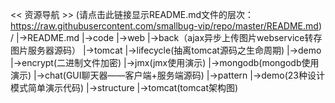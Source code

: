 << 资源导航 >>
(请点击此链接显示README.md文件的层次：https://raw.githubusercontent.com/smallbug-vip/repo/master/README.md)
/
 |->README.md
 |->code
      |->web
          |->back（ajax异步上传图片webservice转存图片服务器源码）
      |->tomcat
          |->lifecycle(抽离tomcat源码之生命周期)
      |->demo
          |->encrypt(二进制文件加密)
          |->jmx(jmx使用演示)
          |->mongodb(mongodb使用演示)
          |->chat(GUI聊天器——客户端+服务端源码)
      |->pattern
          |->demo(23种设计模式简单演示代码)
 |->structure
      |->tomcat(tomcat架构图)
